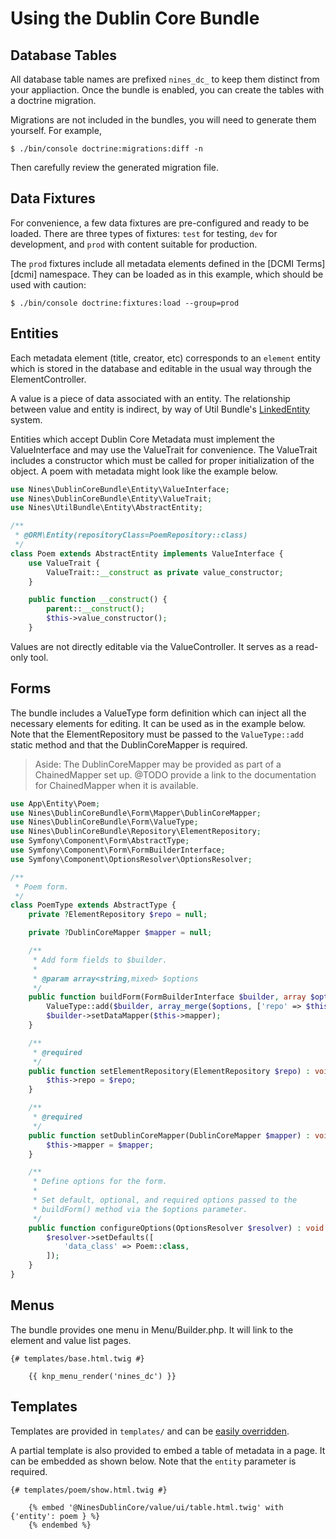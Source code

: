 Using the Dublin Core Bundle
=====================

Database Tables
---------------

All database table names are prefixed `nines_dc_` to keep them distinct from
your appliaction. Once the bundle is enabled, you can create the tables with a
doctrine migration.

Migrations are not included in the bundles, you will need to generate them
yourself. For example,

```shell
$ ./bin/console doctrine:migrations:diff -n
```

Then carefully review the generated migration file.

Data Fixtures
-------------

For convenience, a few data fixtures are pre-configured and ready to be loaded.
There are three types of fixtures: `test` for testing, `dev` for development,
and `prod` with content suitable for production.

The `prod` fixtures include all metadata elements defined in the 
[DCMI Terms][dcmi] namespace. They can be loaded as in this example, which 
should be used with caution:

```shell
$ ./bin/console doctrine:fixtures:load --group=prod
```

Entities
--------

Each metadata element (title, creator, etc) corresponds to an `element` entity
which is stored in the database and editable in the usual way through the 
ElementController.

A value is a piece of data associated with an entity. The relationship between
value and entity is indirect, by way of Util Bundle's 
[LinkedEntity](../../UtilBundle/doc/usage.md) system.

Entities which accept Dublin Core Metadata must implement the ValueInterface and
may use the ValueTrait for convenience. The ValueTrait includes a constructor
which must be called for proper initialization of the object. A poem with 
metadata might look like the example below.

```php
use Nines\DublinCoreBundle\Entity\ValueInterface;
use Nines\DublinCoreBundle\Entity\ValueTrait;
use Nines\UtilBundle\Entity\AbstractEntity;

/**
 * @ORM\Entity(repositoryClass=PoemRepository::class)
 */
class Poem extends AbstractEntity implements ValueInterface {
    use ValueTrait {
        ValueTrait::__construct as private value_constructor;
    }

    public function __construct() {
        parent::__construct();
        $this->value_constructor();
    }
```

Values are not directly editable via the ValueController. It serves as a 
read-only tool.

Forms
-----

The bundle includes a ValueType form definition which can inject all the 
necessary elements for editing. It can be used as in the example below. Note 
that the ElementRepository must be passed to the `ValueType::add` static method
and that the DublinCoreMapper is required.

> Aside: The DublinCoreMapper may be provided as part of a ChainedMapper set up.
> @TODO provide a link to the documentation for ChainedMapper when it is available.

```php
use App\Entity\Poem;
use Nines\DublinCoreBundle\Form\Mapper\DublinCoreMapper;
use Nines\DublinCoreBundle\Form\ValueType;
use Nines\DublinCoreBundle\Repository\ElementRepository;
use Symfony\Component\Form\AbstractType;
use Symfony\Component\Form\FormBuilderInterface;
use Symfony\Component\OptionsResolver\OptionsResolver;

/**
 * Poem form.
 */
class PoemType extends AbstractType {
    private ?ElementRepository $repo = null;

    private ?DublinCoreMapper $mapper = null;

    /**
     * Add form fields to $builder.
     *
     * @param array<string,mixed> $options
     */
    public function buildForm(FormBuilderInterface $builder, array $options) : void {
        ValueType::add($builder, array_merge($options, ['repo' => $this->repo]));
        $builder->setDataMapper($this->mapper);
    }

    /**
     * @required
     */
    public function setElementRepository(ElementRepository $repo) : void {
        $this->repo = $repo;
    }

    /**
     * @required
     */
    public function setDublinCoreMapper(DublinCoreMapper $mapper) : void {
        $this->mapper = $mapper;
    }

    /**
     * Define options for the form.
     *
     * Set default, optional, and required options passed to the
     * buildForm() method via the $options parameter.
     */
    public function configureOptions(OptionsResolver $resolver) : void {
        $resolver->setDefaults([
            'data_class' => Poem::class,
        ]);
    }
}
```

Menus
-----

The bundle provides one menu in Menu/Builder.php. It will link to the element 
and value list pages.

```twig
{# templates/base.html.twig #}

    {{ knp_menu_render('nines_dc') }}
```

Templates
---------

Templates are provided in `templates/` and can be 
[easily overridden][override].

A partial template is also provided to embed a table of metadata in a page. It can 
be embedded as shown below. Note that the `entity` parameter is required.

```twig
{# templates/poem/show.html.twig #}

    {% embed '@NinesDublinCore/value/ui/table.html.twig' with {'entity': poem } %}
    {% endembed %}
```

[override]: https://symfony.com/doc/current/bundles/override.html#templates
